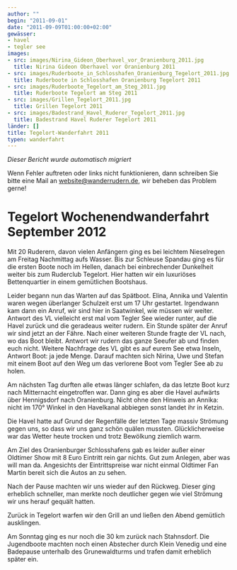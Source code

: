 ```yaml
---
author: ""
begin: "2011-09-01"
date: "2011-09-09T01:00:00+02:00"
gewässer:
- havel
- tegler see
images:
- src: images/Nirina_Gideon_Oberhavel_vor_Oranienburg_2011.jpg
  title: Nirina Gideon Oberhavel vor Oranienburg 2011
- src: images/Ruderboote_in_Schlosshafen_Oranienburg_Tegelort_2011.jpg
  title: Ruderboote in Schlosshafen Oranienburg Tegelort 2011
- src: images/Ruderboote_Tegelort_am_Steg_2011.jpg
  title: Ruderboote Tegelort am Steg 2011
- src: images/Grillen_Tegelort_2011.jpg
  title: Grillen Tegelort 2011
- src: images/Badestrand_Havel_Ruderer_Tegelort_2011.jpg
  title: Badestrand Havel Ruderer Tegelort 2011
länder: []
title: Tegelort-Wanderfahrt 2011
typen: wanderfahrt
---
```



*Dieser Bericht wurde automatisch migriert*

Wenn Fehler auftreten oder links nicht funktionieren, dann schreiben Sie bitte eine Mail an website@wanderrudern.de, wir beheben das Problem gerne!



# Tegelort Wochenendwanderfahrt September 2012


Mit 20 Ruderern, davon vielen Anfängern ging es bei leichtem Nieselregen am Freitag Nachmittag aufs Wasser. Bis zur Schleuse Spandau ging es für die ersten Boote noch im Hellen, danach bei einbrechender Dunkelheit weiter bis zum Ruderclub Tegelort. Hier hatten wir ein luxuriöses Bettenquartier in einem gemütlichen Bootshaus.

Leider begann nun das Warten auf das Spätboot. Elina, Annika und Valentin waren wegen überlanger Schulzeit erst um 17 Uhr gestartet. Irgendwann kam dann ein Anruf, wir sind hier in Saatwinkel, wie müssen wir weiter. Antwort des VL vielleicht erst mal vom Tegler See wieder runter, auf die Havel zurück und die geradeaus weiter rudern. Ein Stunde später der Anruf wir sind jetzt an der Fähre. Nach einer weiteren Stunde fragte der VL nach, wo das Boot bleibt. Antwort wir rudern das ganze Seeufer ab und finden euch nicht. Weitere Nachfrage des VL gibt es auf eurem See etwa Inseln, Antwort Boot: ja jede Menge. Darauf machten sich Nirina, Uwe und Stefan mit einem Boot auf den Weg um das verlorene Boot vom Tegler See ab zu holen.

Am nächsten Tag durften alle etwas länger schlafen, da das letzte Boot kurz nach Mitternacht eingetroffen war. Dann ging es aber die Havel aufwärts über Hennigsdorf nach Oranienburg. Nicht ohne den Hinweis an Annika: nicht im 170° Winkel in den Havelkanal abbiegen sonst landet ihr in Ketzin.

Die Havel hatte auf Grund der Regenfälle der letzten Tage massiv Strömung gegen uns, so dass wir uns ganz schön quälen mussten. Glücklicherweise war das Wetter heute trocken und trotz Bewölkung ziemlich warm.

Am Ziel des Oranienburger Schlosshafens gab es leider außer einer Oldtimer Show mit 8 Euro Eintritt rein gar nichts. Gut zum Anlegen, aber was will man da. Angesichts der Eintrittspreise war nicht einmal Oldtimer Fan Martin bereit sich die Autos an zu sehen.

Nach der Pause machten wir uns wieder auf den Rückweg. Dieser ging erheblich schneller, man merkte noch deutlicher gegen wie viel Strömung wir uns herauf gequält hatten.

Zurück in Tegelort warfen wir den Grill an und ließen den Abend gemütlich ausklingen.

Am Sonntag ging es nur noch die 30 km zurück nach Stahnsdorf. Die Jugendboote machten noch einen Abstecher durch Klein Venedig und eine Badepause unterhalb des Grunewaldturms und trafen damit erheblich später ein.
